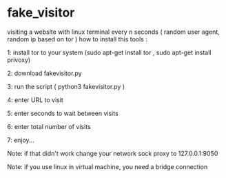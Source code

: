 # fake_visitor
visiting a website with linux terminal every n seconds ( random user agent, random ip based on tor )
how to install this tools :

1: install tor to your system (sudo apt-get install tor , sudo apt-get install privoxy)

2: download fakevisitor.py

3: run the script ( python3 fakevisitor.py ) 

4: enter URL to visit

5: enter seconds to wait between visits

6: enter total number of visits

7: enjoy...


Note: if that didn't work change your network sock proxy to 127.0.0.1:9050

Note: if you use linux in virtual machine, you need a bridge connection
